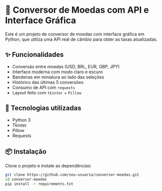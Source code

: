 # 💱 Conversor de Moedas com API e Interface Gráfica

Este é um projeto de conversor de moedas com interface gráfica em Python, que utiliza uma API real de câmbio para obter as taxas atualizadas.

## ✨ Funcionalidades

- Conversão entre moedas (USD, BRL, EUR, GBP, JPY)
- Interface moderna com modo claro e escuro
- Bandeiras em miniatura ao lado das seleções
- Histórico das últimas 5 conversões
- Consumo de API com `requests`
- Layout feito com `tkinter` + `Pillow`

## 🧰 Tecnologias utilizadas

- Python 3
- Tkinter
- Pillow
- Requests

## 📦 Instalação

Clone o projeto e instale as dependências:

```bash
git clone https://github.com/seu-usuario/conversor-moedas.git
cd conversor-moedas
pip install -r requirements.txt
